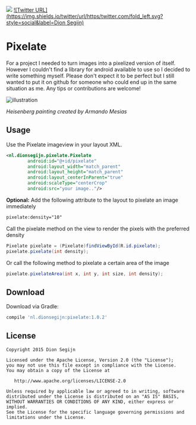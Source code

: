 <a href="http://www.methodscount.com/?lib=nl.dionsegijn%3Apixelate%3A1.0.2"><img src="https://img.shields.io/badge/Size-16 KB-e91e63.svg"></img></a>
[![Twitter URL](https://img.shields.io/twitter/url/https/twitter.com/fold_left.svg?style=social&label=Dion Segijn)](https://twitter.com/dionsegijn)

# Pixelate
For a project I needed to turn images into a pixelized version of itself. However I couldn't find a library for android available to use so I decided to write something myself. Please don't expect it to be perfect but I still wanted to put it on github for someone who could end up in the same situation as me. Any tips or contributions are welcome!

![illustration](https://github.com/DanielMartinus/Pixelate/blob/master/images/pixelate_illustration.png "Pixelate")

_Heisenberg painting created by Armando Mesias_

## Usage

Use the Pixelate imageview in your layout XML.

```XML
<nl.dionsegijn.pixelate.Pixelate
        android:id="@+id/pixelate"
        android:layout_width="match_parent"
        android:layout_height="match_parent"
        android:layout_centerInParent="true"
        android:scaleType="centerCrop"
        android:src="your image.."/>
```
**Optional:** Add the following attribute to the layout to pixelate an image immediately

```XML
pixelate:density="10"
```


Call the pixelate method on the view to render the pixels with the preferred density
```Java
Pixelate pixelate = (Pixelate)findViewById(R.id.pixelate);
pixelate.pixelate(int density);
```
Or call the following method to pixelate a certain area of the image
```Java
pixelate.pixelateArea(int x, int y, int size, int density);
```


Download
--------

Download via Gradle:
```groovy
compile 'nl.dionsegijn:pixelate:1.0.2'
```

License
-------

    Copyright 2015 Dion Segijn

    Licensed under the Apache License, Version 2.0 (the "License");
    you may not use this file except in compliance with the License.
    You may obtain a copy of the License at

       http://www.apache.org/licenses/LICENSE-2.0

    Unless required by applicable law or agreed to in writing, software
    distributed under the License is distributed on an "AS IS" BASIS,
    WITHOUT WARRANTIES OR CONDITIONS OF ANY KIND, either express or implied.
    See the License for the specific language governing permissions and
    limitations under the License.
    
    
    
